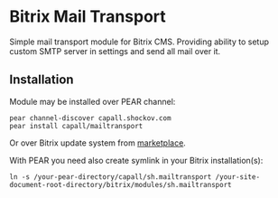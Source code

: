 Bitrix Mail Transport
=====================

Simple mail transport module for Bitrix CMS. Providing ability to setup custom SMTP server in settings and send all mail over it.

Installation
------------

Module may be installed over PEAR channel:

    pear channel-discover capall.shockov.com
    pear install capall/mailtransport

Or over Bitrix update system from [marketplace](http://www.1c-bitrix.ru/solutions/marketplace/sh.mailtransport "MailTransport").

With PEAR you need also create symlink in your Bitrix installation(s):

    ln -s /your-pear-directory/capall/sh.mailtransport /your-site-document-root-directory/bitrix/modules/sh.mailtransport
